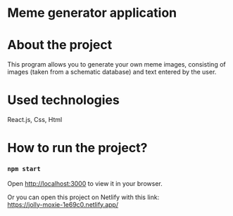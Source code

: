 # Meme generator application

# About the project

This program allows you to generate your own meme images, consisting of images (taken from a schematic database) and text entered by the user.

# Used technologies

React.js, Css, Html

# How to run the project?

### `npm start`

Open [http://localhost:3000](http://localhost:3000) to view it in your browser.

Or you can open this project on Netlify with this link:  
https://jolly-moxie-1e69c0.netlify.app/





